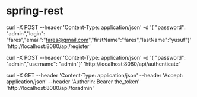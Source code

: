 # spring-rest


curl -X POST --header 'Content-Type: application/json' -d '{ "password": "admin","login": "fares","email":"fares@gmail.com","firstName":"fares","lastName":"yusuf"}' 'http://localhost:8080/api/register'

curl -X POST --header 'Content-Type: application/json' -d '{ "password": "admin","username": "admin"}' 'http://localhost:8080/api/authenticate'


curl -X GET --header 'Content-Type: application/json' --header 'Accept: application/json' --header 'Authorin: Bearer the_token' 'http://localhost:8080/api/foradmin'